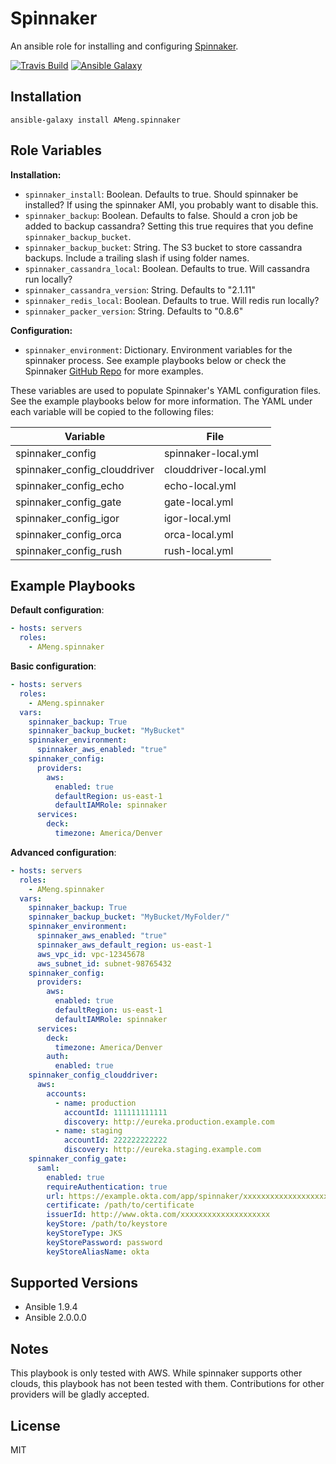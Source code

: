 Spinnaker
=========

An ansible role for installing and configuring [Spinnaker](http://spinnaker.io).

[![Travis Build](https://travis-ci.org/AMeng/spinnaker-ansible.svg?branch=master)](https://travis-ci.org/AMeng/spinnaker-ansible)
[![Ansible Galaxy](https://img.shields.io/badge/ansible--galaxy-spinnaker-blue.svg)](https://galaxy.ansible.com/AMeng/spinnaker/)

Installation
------------

```
ansible-galaxy install AMeng.spinnaker
```

Role Variables
--------------

**Installation:**

 * `spinnaker_install`: Boolean. Defaults to true. Should spinnaker be
   installed? If using the spinnaker AMI, you probably want to disable this.
 * `spinnaker_backup`: Boolean. Defaults to false. Should a cron job be added
   to backup cassandra? Setting this true requires that you define
   `spinnaker_backup_bucket`.
 * `spinnaker_backup_bucket`: String. The S3 bucket to store cassandra backups.
   Include a trailing slash if using folder names.
 * `spinnaker_cassandra_local`: Boolean. Defaults to true. Will cassandra run
   locally?
 * `spinnaker_cassandra_version`: String. Defaults to "2.1.11"
 * `spinnaker_redis_local`: Boolean. Defaults to true. Will redis run locally?
 * `spinnaker_packer_version`: String. Defaults to "0.8.6"

**Configuration:**

* `spinnaker_environment`: Dictionary. Environment variables for the spinnaker
  process. See example playbooks below or check the Spinnaker
  [GitHub Repo](https://github.com/spinnaker/spinnaker/blob/master/etc/default/spinnaker)
  for more examples.

These variables are used to populate Spinnaker's YAML configuration files. See
the example playbooks below for more information. The YAML under each variable
will be copied to the following files:

|  Variable                    | File                  |
|------------------------------|-----------------------|
| spinnaker_config             | spinnaker-local.yml   |
| spinnaker_config_clouddriver | clouddriver-local.yml |
| spinnaker_config_echo        | echo-local.yml        |
| spinnaker_config_gate        | gate-local.yml        |
| spinnaker_config_igor        | igor-local.yml        |
| spinnaker_config_orca        | orca-local.yml        |
| spinnaker_config_rush        | rush-local.yml        |


Example Playbooks
-----------------

**Default configuration**:
```yaml
- hosts: servers
  roles:
    - AMeng.spinnaker
```

**Basic configuration**:
```yaml
- hosts: servers
  roles:
    - AMeng.spinnaker
  vars:
    spinnaker_backup: True
    spinnaker_backup_bucket: "MyBucket"
    spinnaker_environment:
      spinnaker_aws_enabled: "true"
    spinnaker_config:
      providers:
        aws:
          enabled: true
          defaultRegion: us-east-1
          defaultIAMRole: spinnaker
      services:
        deck:
          timezone: America/Denver
```

**Advanced configuration**:
```yaml
- hosts: servers
  roles:
    - AMeng.spinnaker
  vars:
    spinnaker_backup: True
    spinnaker_backup_bucket: "MyBucket/MyFolder/"
    spinnaker_environment:
      spinnaker_aws_enabled: "true"
      spinnaker_aws_default_region: us-east-1
      aws_vpc_id: vpc-12345678
      aws_subnet_id: subnet-98765432
    spinnaker_config:
      providers:
        aws:
          enabled: true
          defaultRegion: us-east-1
          defaultIAMRole: spinnaker
      services:
        deck:
          timezone: America/Denver
        auth:
          enabled: true
    spinnaker_config_clouddriver:
      aws:
        accounts:
          - name: production
            accountId: 111111111111
            discovery: http://eureka.production.example.com
          - name: staging
            accountId: 222222222222
            discovery: http://eureka.staging.example.com
    spinnaker_config_gate:
      saml:
        enabled: true
        requireAuthentication: true
        url: https://example.okta.com/app/spinnaker/xxxxxxxxxxxxxxxxxxxx/sso/saml
        certificate: /path/to/certificate
        issuerId: http://www.okta.com/xxxxxxxxxxxxxxxxxxxx
        keyStore: /path/to/keystore
        keyStoreType: JKS
        keyStorePassword: password
        keyStoreAliasName: okta
```

Supported Versions
------------------

 * Ansible 1.9.4
 * Ansible 2.0.0.0

Notes
-----

This playbook is only tested with AWS. While spinnaker supports other clouds,
this playbook has not been tested with them. Contributions for other providers
will be gladly accepted.

License
-------

MIT
